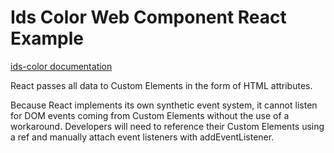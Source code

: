 # Ids Color Web Component React Example

[ids-color documentation](https://github.com/infor-design/enterprise-wc/blob/main/src/components/ids-color/README.md)

React passes all data to Custom Elements in the form of HTML attributes.

Because React implements its own synthetic event system, it cannot listen for DOM events coming from Custom Elements without the use of a workaround. Developers will need to reference their Custom Elements using a ref and manually attach event listeners with addEventListener.
